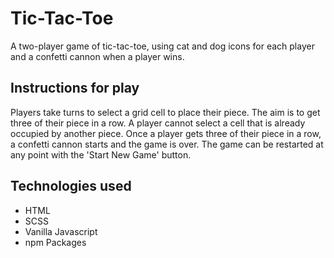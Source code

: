 # Tic-Tac-Toe

A two-player game of tic-tac-toe, using cat and dog icons for each player and a confetti cannon when a player wins.

## Instructions for play
Players take turns to select a grid cell to place their piece. The aim is to get three of their piece in a row.
A player cannot select a cell that is already occupied by another piece.
Once a player gets three of their piece in a row, a confetti cannon starts and the game is over.
The game can be restarted at any point with the 'Start New Game' button.

## Technologies used
- HTML
- SCSS
- Vanilla Javascript
- npm Packages
